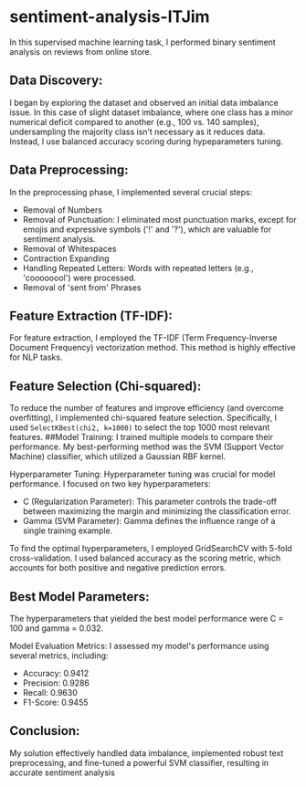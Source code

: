 # sentiment-analysis-ITJim
In this supervised machine learning task, I performed binary sentiment analysis on reviews from online store.

## Data Discovery:
I began by exploring the dataset and observed an initial data imbalance issue. In this case of slight dataset imbalance, where one class has a minor numerical deficit compared to another (e.g., 100 vs. 140 samples), undersampling the majority class isn’t necessary as it reduces data. Instead, I use balanced accuracy scoring during hypeparameters tuning.

## Data Preprocessing:
 In the preprocessing phase, I implemented several crucial steps:
  - Removal of Numbers
 - Removal of Punctuation: I eliminated most punctuation marks, except for emojis and expressive symbols ('!' and '?'), which are valuable for sentiment analysis.
  - Removal of Whitespaces
  - Contraction Expanding
  - Handling Repeated Letters: Words with repeated letters (e.g., 'coooooool') were processed.
  - Removal of 'sent from' Phrases
    
## Feature Extraction (TF-IDF):
For feature extraction, I employed the TF-IDF (Term Frequency-Inverse Document Frequency) vectorization method. This method is highly effective for NLP tasks.
## Feature Selection (Chi-squared):
To reduce the number of features and improve efficiency (and overcome overfitting), I implemented chi-squared feature selection. Specifically, I used `SelectKBest(chi2, k=1000)` to select the top 1000 most relevant features.
##Model Training:
 I trained multiple models to compare their performance. My best-performing method was the SVM (Support Vector Machine) classifier, which utilized a Gaussian RBF  kernel.
 
 Hyperparameter Tuning: Hyperparameter tuning was crucial for model performance. I focused on two key hyperparameters:
 
  - C (Regularization Parameter): This parameter controls the trade-off between maximizing the margin and minimizing the classification error.
  - Gamma (SVM Parameter): Gamma defines the influence range of a single training example.
    
 To find the optimal hyperparameters, I employed GridSearchCV with 5-fold cross-validation. I used balanced accuracy as the scoring metric, which accounts for both positive and negative prediction errors.

## Best Model Parameters:
The hyperparameters that yielded the best model performance were C = 100 and gamma = 0.032.

Model Evaluation Metrics:
 I assessed my model's performance using several metrics, including:
  - Accuracy: 0.9412
  - Precision: 0.9286
  - Recall: 0.9630
  - F1-Score: 0.9455

## Conclusion:
 My solution effectively handled data imbalance, implemented robust text preprocessing, and fine-tuned a powerful SVM classifier, resulting in accurate sentiment analysis

